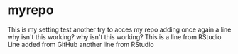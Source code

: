 # myrepo
This is my setting test
another try to acces my repo
adding once again a line
why isn't this working?
why isn't this working?
This is a line from RStudio
Line added from GitHub
another line from RStudio